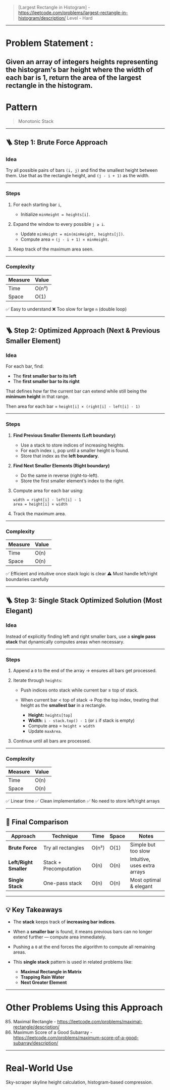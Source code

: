 > [Largest Rectangle in Histogram] - https://leetcode.com/problems/largest-rectangle-in-histogram/description/
> Level - Hard
--------------------------------------------------------------------------------------------------------------------------------------
# Problem Statement : 

Given an array of integers heights representing the histogram's bar height where the width of each bar is 1, return the area of the largest rectangle in the histogram.
--------------------------------------------------------------------------------------------------------------------------------------
# Pattern
> Monotonic Stack
--------------------------------------------------------------------------------------------------------------------------------------
## 🪜 Step 1: Brute Force Approach

### **Idea**

Try all possible pairs of bars `(i, j)` and find the smallest height between them.
Use that as the rectangle height, and `(j - i + 1)` as the width.

---

### **Steps**

1. For each starting bar `i`,

   * Initialize `minHeight = heights[i]`.
2. Expand the window to every possible `j ≥ i`.

   * Update `minHeight = min(minHeight, heights[j])`.
   * Compute area = `(j - i + 1) × minHeight`.
3. Keep track of the maximum area seen.

---

### **Complexity**

| Measure | Value |
| ------- | ----- |
| Time    | O(n²) |
| Space   | O(1)  |

✅ Easy to understand
❌ Too slow for large `n` (double loop)

---

## 🪜 Step 2: Optimized Approach (Next & Previous Smaller Element)

### **Idea**

For each bar, find:

* The **first smaller bar to its left**
* The **first smaller bar to its right**

That defines how far the current bar can extend while still being the **minimum height** in that range.

Then area for each bar = `height[i] × (right[i] - left[i] - 1)`

---

### **Steps**

1. **Find Previous Smaller Elements (Left boundary)**

   * Use a stack to store indices of increasing heights.
   * For each index `i`, pop until a smaller height is found.
   * Store that index as the **left boundary**.

2. **Find Next Smaller Elements (Right boundary)**

   * Do the same in reverse (right-to-left).
   * Store the first smaller element’s index to the right.

3. Compute area for each bar using:

   ```
   width = right[i] - left[i] - 1  
   area = height[i] × width
   ```

4. Track the maximum area.

---

### **Complexity**

| Measure | Value |
| ------- | ----- |
| Time    | O(n)  |
| Space   | O(n)  |

✅ Efficient and intuitive once stack logic is clear
⚠️ Must handle left/right boundaries carefully

---

## 🪜 Step 3: Single Stack Optimized Solution (Most Elegant)

### **Idea**

Instead of explicitly finding left and right smaller bars,
use a **single pass stack** that dynamically computes areas when necessary.

---

### **Steps**

1. Append a `0` to the end of the array → ensures all bars get processed.
2. Iterate through `heights`:

   * Push indices onto stack while current bar ≥ top of stack.
   * When current bar < top of stack →
     Pop the top index, treating that height as the **smallest bar** in a rectangle.

     * **Height:** `heights[top]`
     * **Width:** `i - stack.top() - 1` (or `i` if stack is empty)
     * Compute area = `height × width`
     * Update `maxArea`.
3. Continue until all bars are processed.

---

### **Complexity**

| Measure | Value |
| ------- | ----- |
| Time    | O(n)  |
| Space   | O(n)  |

✅ Linear time
✅ Clean implementation
✅ No need to store left/right arrays

---

## 🧾 Final Comparison

| Approach               | Technique              | Time  | Space | Notes                        |
| ---------------------- | ---------------------- | ----- | ----- | ---------------------------- |
| **Brute Force**        | Try all rectangles     | O(n²) | O(1)  | Simple but too slow          |
| **Left/Right Smaller** | Stack + Precomputation | O(n)  | O(n)  | Intuitive, uses extra arrays |
| **Single Stack**       | One-pass stack         | O(n)  | O(n)  | Most optimal & elegant       |

---

## 💡 Key Takeaways

* The **stack** keeps track of **increasing bar indices**.
* When a **smaller bar** is found, it means previous bars can no longer extend further — compute area immediately.
* Pushing a `0` at the end forces the algorithm to compute all remaining areas.
* This **single stack** pattern is used in related problems like:

  * **Maximal Rectangle in Matrix**
  * **Trapping Rain Water**
  * **Next Greater Element**

--------------------------------------------------------------------------------------------------------------------------------------
# Other Problems Using this Approach
85. Maximal Rectangle - https://leetcode.com/problems/maximal-rectangle/description/
1793. Maximum Score of a Good Subarray - https://leetcode.com/problems/maximum-score-of-a-good-subarray/description/
--------------------------------------------------------------------------------------------------------------------------------------
# Real-World Use
Sky-scraper skyline height calculation, histogram-based compression.